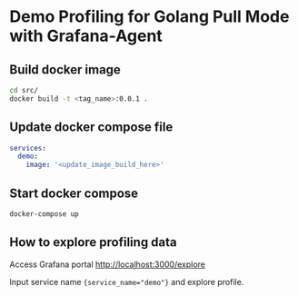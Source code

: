 # Demo Profiling for Golang Pull Mode with Grafana-Agent

## Build docker image

```bash
cd src/
docker build -t <tag_name>:0.0.1 .
```

## Update docker compose file

```yaml
services:
  demo:
    image: '<update_image_build_here>'
```

## Start docker compose

```bash
docker-compose up
```

## How to explore profiling data

Access Grafana portal <http://localhost:3000/explore>

Input service name `{service_name="demo"}` and explore profile.
